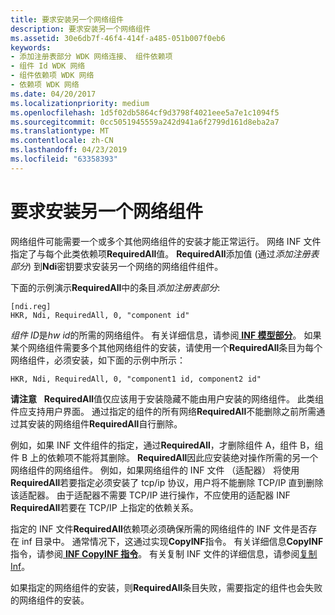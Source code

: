 ```yaml
---
title: 要求安装另一个网络组件
description: 要求安装另一个网络组件
ms.assetid: 30e6db7f-46f4-414f-a485-051b007f0eb6
keywords:
- 添加注册表部分 WDK 网络连接、 组件依赖项
- 组件 Id WDK 网络
- 组件依赖项 WDK 网络
- 依赖项 WDK 网络
ms.date: 04/20/2017
ms.localizationpriority: medium
ms.openlocfilehash: 1d5f02db5864cf9d3798f4021eee5a7e1c1094f5
ms.sourcegitcommit: 0cc5051945559a242d941a6f2799d161d8eba2a7
ms.translationtype: MT
ms.contentlocale: zh-CN
ms.lasthandoff: 04/23/2019
ms.locfileid: "63358393"
---
```

# <a name="requiring-the-installation-of-another-network-component"></a>要求安装另一个网络组件





网络组件可能需要一个或多个其他网络组件的安装才能正常运行。 网络 INF 文件指定了与每个此类依赖项**RequiredAll**值。 **RequiredAll**添加值 (通过*添加注册表部分*) 到**Ndi**密钥要求安装另一个网络的网络组件组件。

下面的示例演示**RequiredAll**中的条目*添加注册表部分*:

```INF
[ndi.reg]
HKR, Ndi, RequiredAll, 0, "component id"
```

*组件 ID*是*hw id*的所需的网络组件。 有关详细信息，请参阅[ **INF 模型部分**](https://msdn.microsoft.com/library/windows/hardware/ff547456)。 如果某个网络组件需要多个其他网络组件的安装，请使用一个**RequiredAll**条目为每个网络组件，必须安装，如下面的示例中所示：

```INF
HKR, Ndi, RequiredAll, 0, "component1 id, component2 id"
```

**请注意**   **RequiredAll**值仅应该用于安装隐藏不能由用户安装的网络组件。 此类组件应支持用户界面。 通过指定的组件的所有网络**RequiredAll**不能删除之前所需通过其安装的网络组件**RequiredAll**自行删除。

 

例如，如果 INF 文件组件的指定，通过**RequiredAll**，才删除组件 A，组件 B，组件 B 上的依赖项不能将其删除。 **RequiredAll**因此应安装绝对操作所需的另一个网络组件的网络组件。 例如，如果网络组件的 INF 文件 （适配器） 将使用**RequiredAll**若要指定必须安装了 tcp/ip 协议，用户将不能删除 TCP/IP 直到删除该适配器。 由于适配器不需要 TCP/IP 进行操作，不应使用的适配器 INF **RequiredAll**若要在 TCP/IP 上指定的依赖关系。

指定的 INF 文件**RequiredAll**依赖项必须确保所需的网络组件的 INF 文件是否存在 inf 目录中。 通常情况下，这通过实现**CopyINF**指令。 有关详细信息**CopyINF**指令，请参阅[ **INF CopyINF 指令**](https://msdn.microsoft.com/library/windows/hardware/ff547317)。 有关复制 INF 文件的详细信息，请参阅[复制 Inf](https://msdn.microsoft.com/library/windows/hardware/ff540117)。

如果指定的网络组件的安装，则**RequiredAll**条目失败，需要指定的组件也会失败的网络组件的安装。

 

 





